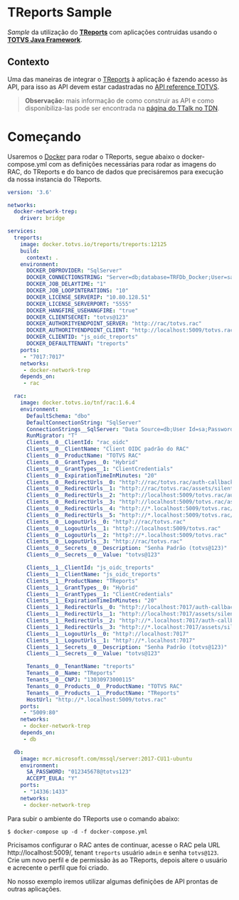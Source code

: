 # TReports Sample

_Sample_ da utilização do [__TReports__][treports] com aplicações contruidas usando o [__TOTVS Java Framework__][tjf].

## Contexto

Uma das maneiras de integrar o [TReports][treports] à aplicação é fazendo acesso às API, para isso as API devem estar cadastradas no [API reference TOTVS][api].

> **Observação:** mais informação de como construir as API e como disponibiliza-las pode ser encontrada na [página do TTalk no TDN][ttalk].

# Começando




Usaremos o [Docker][docker] para rodar o TReports, segue abaixo o docker-compose.yml com as definições necessárias para rodar as imagens do RAC, do TReports e do banco de dados que precisáremos para execução da nossa instancia do TReports.

```yml
version: '3.6'

networks:
  docker-network-trep:
    driver: bridge

services:
  treports:
    image: docker.totvs.io/treports/treports:12125
    build:
      context: .
    environment:
      DOCKER_DBPROVIDER: "SqlServer"
      DOCKER_CONNECTIONSTRING: "Server=db;database=TRFDb_Docker;User=sa;Password=012345678@totvs123"
      DOCKER_JOB_DELAYTIME: "1"
      DOCKER_JOB_LOOPINTERATIONS: "10"
      DOCKER_LICENSE_SERVERIP: "10.80.128.51"
      DOCKER_LICENSE_SERVERPORT: "5555"
      DOCKER_HANGFIRE_USEHANGFIRE: "true"
      DOCKER_CLIENTSECRET: "totvs@123"
      DOCKER_AUTHORITYENDPOINT_SERVER: "http://rac/totvs.rac"
      DOCKER_AUTHORITYENDPOINT_CLIENT: "http://localhost:5009/totvs.rac"
      DOCKER_CLIENTID: "js_oidc_treports"
      DOCKER_DEFAULTTENANT: "treports"
    ports:
     - "7017:7017"
    networks:
     - docker-network-trep
    depends_on:
     - rac

  rac:
    image: docker.totvs.io/tnf/rac:1.6.4
    environment:
      DefaultSchema: "dbo"
      DefaultConnectionString: "SqlServer"
      ConnectionStrings__SqlServer: "Data Source=db;User Id=sa;Password=012345678@totvs123"
      RunMigrator: "T"
      Clients__0__ClientId: "rac_oidc"
      Clients__0__ClientName: "Client OIDC padrão do RAC"
      Clients__0__ProductName: "TOTVS RAC"
      Clients__0__GrantTypes__0: "Hybrid"
      Clients__0__GrantTypes__1: "ClientCredentials"
      Clients__0__ExpirationTimeInMinutes: "20"
      Clients__0__RedirectUrls__0: "http?://rac/totvs.rac/auth-callback"
      Clients__0__RedirectUrls__1: "http?://rac/totvs.rac/assets/silent-renew.html"
      Clients__0__RedirectUrls__2: "http?://localhost:5009/totvs.rac/auth-callback"
      Clients__0__RedirectUrls__3: "http?://localhost:5009/totvs.rac/assets/silent-renew.html"
      Clients__0__RedirectUrls__4: "http?://*.localhost:5009/totvs.rac/auth-callback"
      Clients__0__RedirectUrls__5: "http?://*.localhost:5009/totvs.rac/assets/silent-renew.html"
      Clients__0__LogoutUrls__0: "http?://rac/totvs.rac"
      Clients__0__LogoutUrls__1: "http?://localhost:5009/totvs.rac"
      Clients__0__LogoutUrls__2: "http?://*.localhost:5009/totvs.rac"
      Clients__0__LogoutUrls__3: "http://rac/totvs.rac"
      Clients__0__Secrets__0__Description: "Senha Padrão (totvs@123)"
      Clients__0__Secrets__0__Value: "totvs@123"

      Clients__1__ClientId: "js_oidc_treports"
      Clients__1__ClientName: "js_oidc_treports"
      Clients__1__ProductName: "TReports"
      Clients__1__GrantTypes__0: "Hybrid"
      Clients__1__GrantTypes__1: "ClientCredentials"
      Clients__1__ExpirationTimeInMinutes: "20"
      Clients__1__RedirectUrls__0: "http?://localhost:7017/auth-callback"
      Clients__1__RedirectUrls__1: "http?://localhost:7017/assets/silent-renew.html"
      Clients__1__RedirectUrls__2: "http?://*.localhost:7017/auth-callback"
      Clients__1__RedirectUrls__3: "http?://*.localhost:7017/assets/silent-renew.html"
      Clients__1__LogoutUrls__0: "http?://localhost:7017"
      Clients__1__LogoutUrls__1: "http?://*.localhost:7017"
      Clients__1__Secrets__0__Description: "Senha Padrão (totvs@123)"
      Clients__1__Secrets__0__Value: "totvs@123"

      Tenants__0__TenantName: "treports"
      Tenants__0__Name: "TReports"
      Tenants__0__CNPJ: "13030973000115"
      Tenants__0__Products__0__ProductName: "TOTVS RAC"
      Tenants__0__Products__1__ProductName: "TReports"
      HostUrl: "http://*.localhost:5009/totvs.rac"
    ports:
     - "5009:80"
    networks:
     - docker-network-trep
    depends_on:
     - db

  db:
    image: mcr.microsoft.com/mssql/server:2017-CU11-ubuntu
    environment:
      SA_PASSWORD: "012345678@totvs123"
      ACCEPT_EULA: "Y"
    ports:
     - "14336:1433"
    networks:
     - docker-network-trep
```

Para subir o ambiente do TReports use o comando abaixo:

```shell
$ docker-compose up -d -f docker-compose.yml
```

Pricisamos configurar o RAC antes de continuar, acesse o RAC pela URL http://localhost:5009/, tenant `treports` usuário `admin` e senha `totvs@123`. Crie um novo perfil e de permissão às ao TReports, depois altere o usuário e acrecente o perfil que foi criado.

No nosso exemplo iremos utilizar algumas definições de API prontas de outras aplicações.

[tjf]: https://tjf.totvs.com.br
[treports]: https://treports.totvs.com.br
[api]: https://api.totvs.com.br
[ttalk]: https://tdn.totvs.com/display/framework/T-TALK
[docker]: http://docker.com
